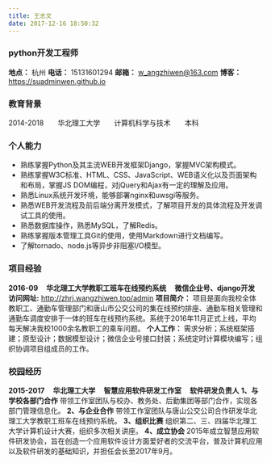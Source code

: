 ```yaml
---
title: 王志文
date: 2017-12-16 18:50:32
---
```


### python开发工程师

**地点：** 杭州
**电话：** 15131601294
**邮箱：** w_angzhiwen@163.com
**博客：** https://suadminwen.github.io

### 教育背景

2014-2018 <span style="width:20px;display: inline-block;"></span>  华北理工大学	<span style="width:20px;display: inline-block;"></span> 计算机科学与技术	 <span style="width:20px;display: inline-block;"></span>  本科

### 个人能力

- 熟练掌握Python及其主流WEB开发框架Django，掌握MVC架构模式。
- 熟练掌握W3C标准、HTML、CSS、JavaScript、WEB语义化以及页面架构和布局，掌握JS DOM编程，对jQuery和Ajax有一定的理解及应用。
- 熟悉Linux系统开发环境，能够部署nginx和uwsgi等服务。
- 熟悉WEB开发流程及前后端分离开发模式，了解项目开发的具体流程及开发调试工具的使用。
- 熟悉数据库操作，熟悉MySQL，了解Redis。
- 熟练掌握版本管理工具Git的使用，使用Markdown进行文档编写。
- 了解tornado、node.js等异步非阻塞I/O模型。

### 项目经验

**2016-09 <span style="width:10px;display: inline-block;"></span> 华北理工大学教职工班车在线预约系统 <span style="width:10px;display: inline-block;"></span> 微信企业号、django开发**
**访问网址:** http://zhrj.wangzhiwen.top/admin
**项目简介：** 项目是面向我校全体教职工、通勤车管理部门和唐山市公交公司的集在线预约排座、通勤车相关管理和通勤车调度安排于一体的班车在线预约系统。系统于2016年11月正式上线，平均每天解决我校1000余名教职工的乘车问题。
**个人工作：** 需求分析；系统框架搭建；原型设计；数据模型设计；微信企业号接口封装；系统定时计算模块编写；组织协调项目组成员的工作。

### 校园经历

**2015-2017  <span style="width:10px;display: inline-block;"></span>  华北理工大学  <span style="width:10px;display: inline-block;"></span>  智慧应用软件研发工作室  <span style="width:10px;display: inline-block;"></span>  软件研发负责人**
**1、与学校各部门合作**
带领工作室团队与校办、教务处、后勤集团等部门合作，实现各部门管理信息化。
**2、与企业合作**
带领工作室团队与唐山公交公司合作研发华北理工大学教职工班车在线预约系统。
**3、组织比赛**
组织第二、三、四届华北理工大学计算机设计大赛，组织多次相关讲座。
**4、成立协会**
2015年成立智慧应用软件研发协会，旨在创造一个应用软件设计方面爱好者的交流平台，普及计算机应用以及软件研发的基础知识，并担任会长至2017年9月。
